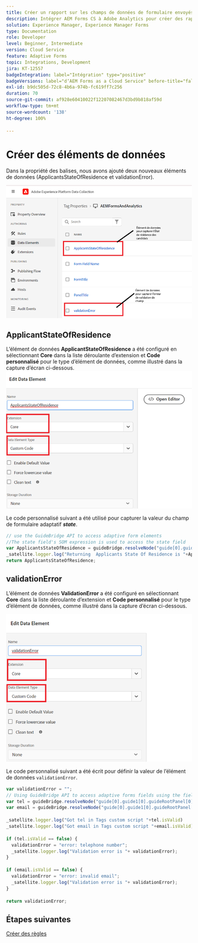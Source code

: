 ```yaml
---
title: Créer un rapport sur les champs de données de formulaire envoyés à l’aide d’Adobe Analytics
description: Intégrer AEM Forms CS à Adobe Analytics pour créer des rapports sur les champs de données de formulaire
solution: Experience Manager, Experience Manager Forms
type: Documentation
role: Developer
level: Beginner, Intermediate
version: Cloud Service
feature: Adaptive Forms
topic: Integrations, Development
jira: KT-12557
badgeIntegration: label="Intégration" type="positive"
badgeVersions: label="dʼAEM Forms as a Cloud Service" before-title="false"
exl-id: b9dc505d-72c8-4b6a-974b-fc619ff7c256
duration: 70
source-git-commit: af928e60410022f12207082467d3bd9b818af59d
workflow-type: tm+mt
source-wordcount: '138'
ht-degree: 100%

---
```


# Créer des éléments de données

Dans la propriété des balises, nous avons ajouté deux nouveaux éléments de données (ApplicantsStateOfResidence et validationError).

![adaptive-form](assets/data_elements.png)

## ApplicantStateOfResidence

L’élément de données **ApplicantStateOfResidence** a été configuré en sélectionnant **Core** dans la liste déroulante d’extension et **Code personnalisé** pour le type d’élément de données, comme illustré dans la capture d’écran ci-dessous.
![applicant-state-residence](assets/applicantstateofresidence.png)

Le code personnalisé suivant a été utilisé pour capturer la valeur du champ de formulaire adaptatif **_state_**.

```javascript
// use the GuideBridge API to access adaptive form elements
//The state field's SOM expression is used to access the state field
var ApplicantsStateOfResidence = guideBridge.resolveNode("guide[0].guide1[0].guideRootPanel[0].state[0]").value;
_satellite.logger.log("Returning  Applicants State Of Residence is "+ApplicantsStateOfResidence);
return ApplicantsStateOfResidence;
```

## validationError

L’élément de données **ValidationError** a été configuré en sélectionnant **Core** dans la liste déroulante d’extension et **Code personnalisé** pour le type d’élément de données, comme illustré dans la capture d’écran ci-dessous.

![validation-error](assets/validation-error.png)

Le code personnalisé suivant a été écrit pour définir la valeur de l’élément de données `validationError`.

```javascript
var validationError = "";
// Using GuideBridge API to access adaptive forms fields using the fields SOM expression
var tel = guideBridge.resolveNode("guide[0].guide1[0].guideRootPanel[0].telephone[0]");
var email = guideBridge.resolveNode("guide[0].guide1[0].guideRootPanel[0].email[0]");

_satellite.logger.log("Got tel in Tags custom script "+tel.isValid)
_satellite.logger.log("Got email in Tags custom script "+email.isValid)

if (tel.isValid == false) {  
  validationError = "error: telephone number";
  _satellite.logger.log("Validation error is "+ validationError);
}

if (email.isValid == false) {  
  validationError = "error: invalid email";
  _satellite.logger.log("Validation error is "+ validationError);
}

return validationError;
```

## Étapes suivantes

[Créer des règles](./rules.md)